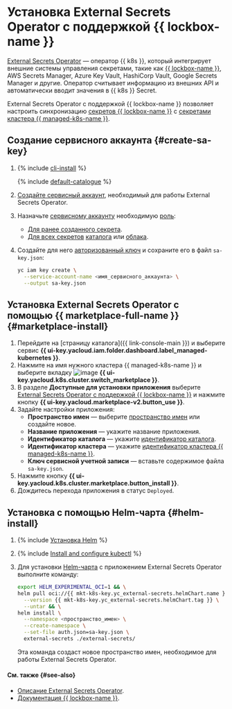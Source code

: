 # Установка External Secrets Operator с поддержкой {{ lockbox-name }}

[External Secrets Operator](/marketplace/products/yc/external-secrets) — оператор {{ k8s }}, который интегрирует внешние системы управления секретами, такие как [{{ lockbox-name }}](../../../lockbox/), AWS Secrets Manager, Azure Key Vault, HashiCorp Vault, Google Secrets Manager и другие. Оператор считывает информацию из внешних API и автоматически вводит значения в {{ k8s }} Secret.

External Secrets Operator с поддержкой {{ lockbox-name }} позволяет настроить синхронизацию [секретов {{ lockbox-name }}](../../../lockbox/concepts/secret.md) с [секретами](../../concepts/encryption.md) [кластера {{ managed-k8s-name }}](../../concepts/index.md#kubernetes-cluster).

## Создание сервисного аккаунта {#create-sa-key}

1. {% include [cli-install](../../../_includes/cli-install.md) %}

   {% include [default-catalogue](../../../_includes/default-catalogue.md) %}

1. [Создайте сервисный аккаунт](../../../iam/operations/sa/create.md), необходимый для работы External Secrets Operator.
1. Назначьте [сервисному аккаунту](../../../iam/concepts/users/service-accounts.md) необходимую [роль](../../../lockbox/security/index.md#service-roles):
   * [Для ранее созданного секрета](../../../lockbox/operations/secret-access.md).
   * [Для всех секретов](../../../iam/operations/sa/assign-role-for-sa.md) [каталога](../../../resource-manager/concepts/resources-hierarchy.md#folder) или [облака](../../../resource-manager/concepts/resources-hierarchy.md#cloud).
1. Создайте для него [авторизованный ключ](../../../iam/concepts/authorization/key.md) и сохраните его в файл `sa-key.json`:

   ```bash
   yc iam key create \
     --service-account-name <имя_сервисного_аккаунта> \
     --output sa-key.json
   ```

## Установка External Secrets Operator с помощью {{ marketplace-full-name }} {#marketplace-install}

1. Перейдите на [страницу каталога]({{ link-console-main }}) и выберите сервис **{{ ui-key.yacloud.iam.folder.dashboard.label_managed-kubernetes }}**.
1. Нажмите на имя нужного кластера {{ managed-k8s-name }} и выберите вкладку ![image](../../../_assets/marketplace.svg) **{{ ui-key.yacloud.k8s.cluster.switch_marketplace }}**.
1. В разделе **Доступные для установки приложения** выберите [External Secrets Operator с поддержкой {{ lockbox-name }}](/marketplace/products/yc/external-secrets) и нажмите кнопку **{{ ui-key.yacloud.marketplace-v2.button_use }}**.
1. Задайте настройки приложения:
   * **Пространство имен** — выберите [пространство имен](../../concepts/index.md#namespace) или создайте новое.
   * **Название приложения** — укажите название приложения.
   * **Идентификатор каталога** — укажите [идентификатор каталога](../../../resource-manager/operations/folder/get-id.md).
   * **Идентификатор кластера** — укажите [идентификатор кластера {{ managed-k8s-name }}](../kubernetes-cluster/kubernetes-cluster-list.md).
   * **Ключ сервисной учетной записи** — вставьте содержимое файла `sa-key.json`.
1. Нажмите кнопку **{{ ui-key.yacloud.k8s.cluster.marketplace.button_install }}**.
1. Дождитесь перехода приложения в статус `Deployed`.

## Установка с помощью Helm-чарта {#helm-install}

1. {% include [Установка Helm](../../../_includes/managed-kubernetes/helm-install.md) %}
1. {% include [Install and configure kubectl](../../../_includes/managed-kubernetes/kubectl-install.md) %}
1. Для установки [Helm-чарта](https://helm.sh/docs/topics/charts/) с приложением External Secrets Operator выполните команду:

   ```bash
   export HELM_EXPERIMENTAL_OCI=1 && \
   helm pull oci://{{ mkt-k8s-key.yc_external-secrets.helmChart.name }} \
     --version {{ mkt-k8s-key.yc_external-secrets.helmChart.tag }} \
     --untar && \
   helm install \
     --namespace <пространство_имен> \
     --create-namespace \
     --set-file auth.json=sa-key.json \
     external-secrets ./external-secrets/
   ```

   Эта команда создаст новое пространство имен, необходимое для работы External Secrets Operator.

#### См. также {#see-also}

* [Описание External Secrets Operator](https://external-secrets.io/v0.8.1/provider/yandex-lockbox/).
* [Документация {{ lockbox-name }}](../../../lockbox/).